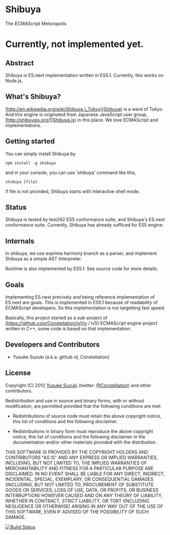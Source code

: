 # Shibuya

The ECMAScript Metoropolis

# Currently, not implemented yet.

## Abstract

Shibuya is ES.next implementation written in ES5.1.
Currently, this works on Node.js.

## What's Shibuya?

[http://en.wikipedia.org/wiki/Shibuya,\_Tokyo](Shibuya) is a ward of Tokyo.
And this engine is originated from Japanese JavaScript user group, [http://shibuyajs.org/](Shibuya.js) in this place.
We love ECMAScript and implementations.

## Getting started

You can simply install Shibuya by

    npm install -g shibuya

and in your console, you can use 'shibuya' command like this,

    shibuya [file]

if file is not provided, Shibuya starts with interactive shell mode.

## Status

Shibuya is tested by test262 ES5 conformance suite, and Shibuya's ES.next conformance suite.
Currently, Shibuya has already sufficed for ES5 engine.

## Internals

In shibuya, we use esprima harmony branch as a parser, and implement Shibuya as a simple AST Interpreter.

Runtime is also implemented by ES5.1. See source code for more details.

## Goals

Implementing ES.next precisely and being reference implementation of ES.next are goals.
This is implemented in ES5.1 because of readability of ECMAScript developers.
So this implementation is not targetting fast speed.

Basically, this project started as a sub-project of [https://github.com/Constellation/iv](iv / lv5) ECMAScript engine project written in C++,
some code is based on that implementation.

## Developers and Contributors

+ Yusuke Suzuki (a.k.a. github id, Constellation)

## License

Copyright (C) 2012 [Yusuke Suzuki](http://github.com/Constellation)
 (twitter: [@Constellation](http://twitter.com/Constellation)) and other contributors.

Redistribution and use in source and binary forms, with or without
modification, are permitted provided that the following conditions are met:

  * Redistributions of source code must retain the above copyright
    notice, this list of conditions and the following disclaimer.

  * Redistributions in binary form must reproduce the above copyright
    notice, this list of conditions and the following disclaimer in the
    documentation and/or other materials provided with the distribution.

THIS SOFTWARE IS PROVIDED BY THE COPYRIGHT HOLDERS AND CONTRIBUTORS "AS IS"
AND ANY EXPRESS OR IMPLIED WARRANTIES, INCLUDING, BUT NOT LIMITED TO, THE
IMPLIED WARRANTIES OF MERCHANTABILITY AND FITNESS FOR A PARTICULAR PURPOSE
ARE DISCLAIMED. IN NO EVENT SHALL <COPYRIGHT HOLDER> BE LIABLE FOR ANY
DIRECT, INDIRECT, INCIDENTAL, SPECIAL, EXEMPLARY, OR CONSEQUENTIAL DAMAGES
(INCLUDING, BUT NOT LIMITED TO, PROCUREMENT OF SUBSTITUTE GOODS OR SERVICES;
LOSS OF USE, DATA, OR PROFITS; OR BUSINESS INTERRUPTION) HOWEVER CAUSED AND
ON ANY THEORY OF LIABILITY, WHETHER IN CONTRACT, STRICT LIABILITY, OR TORT
(INCLUDING NEGLIGENCE OR OTHERWISE) ARISING IN ANY WAY OUT OF THE USE OF
THIS SOFTWARE, EVEN IF ADVISED OF THE POSSIBILITY OF SUCH DAMAGE.

[![Build Status](https://secure.travis-ci.org/Constellation/shibuya.png)](http://travis-ci.org/Constellation/shibuya)
